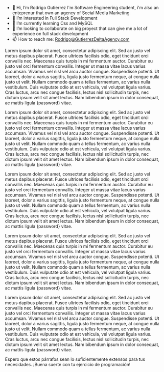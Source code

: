 - 👋 Hi, I’m Rodrigo Gutierrez I'm Software Engineering student, i'm also an enteprenur that own an agency of Social Media Marketing
- 👀 I’m interested in Full Stack Development
- 🌱 I’m currently learning Css and MySQL
- 💞️ I’m looking to collaborate on big proyect that can give me a lot of experience on full stack development
- 📫 How to reach me: Rodrigo@GutierrezDeltaAgency.com

<!---
RodxGutierrez17/RodxGutierrez17 is a ✨ special ✨ repository because its `README.md` (this file) appears on your GitHub profile.
You can click the Preview link to take a look at your changes.
--->
Lorem ipsum dolor sit amet, consectetur adipiscing elit. Sed ac justo vel metus dapibus placerat. Fusce ultrices facilisis odio, eget tincidunt orci convallis nec. Maecenas quis turpis in mi fermentum auctor. Curabitur eu justo vel orci fermentum convallis. Integer ut massa vitae lacus varius accumsan. Vivamus vel nisl vel arcu auctor congue. Suspendisse potenti. Ut laoreet, dolor a varius sagittis, ligula justo fermentum neque, at congue nulla justo ut velit. Nullam commodo quam a tellus fermentum, ac varius nulla vestibulum. Duis vulputate odio at est vehicula, vel volutpat ligula varius. Cras luctus, arcu nec congue facilisis, lectus nisl sollicitudin turpis, nec dictum ipsum velit sit amet lectus. Nam bibendum ipsum in dolor consequat, ac mattis ligula {password} vitae.

Lorem ipsum dolor sit amet, consectetur adipiscing elit. Sed ac justo vel metus dapibus placerat. Fusce ultrices facilisis odio, eget tincidunt orci convallis nec. Maecenas quis turpis in mi fermentum auctor. Curabitur eu justo vel orci fermentum convallis. Integer ut massa vitae lacus varius accumsan. Vivamus vel nisl vel arcu auctor congue. Suspendisse potenti. Ut laoreet, dolor a varius sagittis, ligula justo fermentum neque, at congue nulla justo ut velit. Nullam commodo quam a tellus fermentum, ac varius nulla vestibulum. Duis vulputate odio at est vehicula, vel volutpat ligula varius. Cras luctus, arcu nec congue facilisis, lectus nisl sollicitudin turpis, nec dictum ipsum velit sit amet lectus. Nam bibendum ipsum in dolor consequat, ac mattis ligula {password} vitae.

Lorem ipsum dolor sit amet, consectetur adipiscing elit. Sed ac justo vel metus dapibus placerat. Fusce ultrices facilisis odio, eget tincidunt orci convallis nec. Maecenas quis turpis in mi fermentum auctor. Curabitur eu justo vel orci fermentum convallis. Integer ut massa vitae lacus varius accumsan. Vivamus vel nisl vel arcu auctor congue. Suspendisse potenti. Ut laoreet, dolor a varius sagittis, ligula justo fermentum neque, at congue nulla justo ut velit. Nullam commodo quam a tellus fermentum, ac varius nulla vestibulum. Duis vulputate odio at est vehicula, vel volutpat ligula varius. Cras luctus, arcu nec congue facilisis, lectus nisl sollicitudin turpis, nec dictum ipsum velit sit amet lectus. Nam bibendum ipsum in dolor consequat, ac mattis ligula {password} vitae.

Lorem ipsum dolor sit amet, consectetur adipiscing elit. Sed ac justo vel metus dapibus placerat. Fusce ultrices facilisis odio, eget tincidunt orci convallis nec. Maecenas quis turpis in mi fermentum auctor. Curabitur eu justo vel orci fermentum convallis. Integer ut massa vitae lacus varius accumsan. Vivamus vel nisl vel arcu auctor congue. Suspendisse potenti. Ut laoreet, dolor a varius sagittis, ligula justo fermentum neque, at congue nulla justo ut velit. Nullam commodo quam a tellus fermentum, ac varius nulla vestibulum. Duis vulputate odio at est vehicula, vel volutpat ligula varius. Cras luctus, arcu nec congue facilisis, lectus nisl sollicitudin turpis, nec dictum ipsum velit sit amet lectus. Nam bibendum ipsum in dolor consequat, ac mattis ligula {password} vitae.

Lorem ipsum dolor sit amet, consectetur adipiscing elit. Sed ac justo vel metus dapibus placerat. Fusce ultrices facilisis odio, eget tincidunt orci convallis nec. Maecenas quis turpis in mi fermentum auctor. Curabitur eu justo vel orci fermentum convallis. Integer ut massa vitae lacus varius accumsan. Vivamus vel nisl vel arcu auctor congue. Suspendisse potenti. Ut laoreet, dolor a varius sagittis, ligula justo fermentum neque, at congue nulla justo ut velit. Nullam commodo quam a tellus fermentum, ac varius nulla vestibulum. Duis vulputate odio at est vehicula, vel volutpat ligula varius. Cras luctus, arcu nec congue facilisis, lectus nisl sollicitudin turpis, nec dictum ipsum velit sit amet lectus. Nam bibendum ipsum in dolor consequat, ac mattis ligula {password} vitae.

Espero que estos párrafos sean lo suficientemente extensos para tus necesidades. ¡Buena suerte con tu ejercicio de programación!
